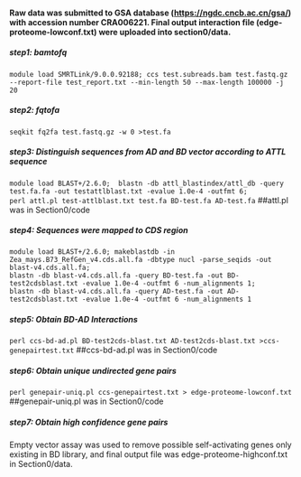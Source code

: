 #### Raw data was submitted to GSA database (https://ngdc.cncb.ac.cn/gsa/) with accession number CRA006221. Final output interaction file (edge-proteome-lowconf.txt) were uploaded into section0/data. 
##### step1: bamtofq  
`module load SMRTLink/9.0.0.92188; ccs test.subreads.bam test.fastq.gz ‐‐report‐file test_report.txt ‐‐min‐length 50 ‐‐max‐length 100000 ‐j 20`

##### step2: fqtofa  
`seqkit fq2fa test.fastq.gz ‐w 0 >test.fa`

##### step3: Distinguish sequences from AD and BD vector according to ATTL sequence  
`module load BLAST+/2.6.0;  blastn ‐db attl_blastindex/attl_db ‐query test.fa.fa ‐out testattlblast.txt ‐evalue 1.0e‐4 ‐outfmt 6;`  
`perl attl.pl test‐attlblast.txt test.fa BD‐test.fa AD‐test.fa` ##attl.pl was in Section0/code

##### step4: Sequences were mapped to CDS region  
`module load BLAST+/2.6.0; makeblastdb ‐in Zea_mays.B73_RefGen_v4.cds.all.fa ‐dbtype nucl ‐parse_seqids ‐out blast‐v4.cds.all.fa;`  
`blastn ‐db blast‐v4.cds.all.fa ‐query BD‐test.fa ‐out BD‐test2cdsblast.txt ‐evalue 1.0e‐4 ‐outfmt 6 ‐num_alignments 1;`  
`blastn ‐db blast‐v4.cds.all.fa ‐query AD‐test.fa ‐out AD‐test2cdsblast.txt ‐evalue 1.0e‐4 ‐outfmt 6 ‐num_alignments 1`

##### step5: Obtain BD-AD Interactions  
`perl ccs-bd-ad.pl BD‐test2cds‐blast.txt AD‐test2cds‐blast.txt >ccs‐genepairtest.txt` ##ccs-bd-ad.pl was in Section0/code

##### step6: Obtain unique undirected gene pairs  
`perl genepair-uniq.pl ccs‐genepairtest.txt > edge-proteome-lowconf.txt` ##genepair-uniq.pl was in Section0/code  

##### step7: Obtain high confidence gene pairs 
Empty vector assay was used to remove possible self-activating genes only existing in BD library, and final output file was edge-proteome-highconf.txt in Section0/data.
